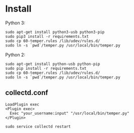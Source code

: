 # Install

Python 3:

```shell
sudo apt-get install python3-usb python3-pip
sudo pip3 install -r requirements.txt
sudo cp 60-temper.rules /lib/udev/rules.d/
sudo ln -s `pwd`/temper.py /usr/local/bin/temper.py
```

Python 2:

```shell
sudo apt-get install python-usb python-pip
sudo pip install -r requirements.txt
sudo cp 60-temper.rules /lib/udev/rules.d/
sudo ln -s `pwd`/temper.py /usr/local/bin/temper.py
```

## collectd.conf

```
LoadPlugin exec
<Plugin exec>
  Exec "your_username:input" "/usr/local/bin/temper.py"
</Plugin>
```

```shell
sudo service collectd restart
```
